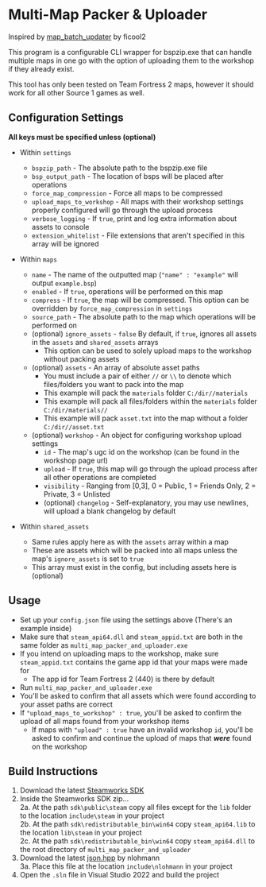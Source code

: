# Multi-Map Packer & Uploader
Inspired by [map_batch_updater](https://github.com/ficool2/map_batch_updater) by ficool2

This program is a configurable CLI wrapper for bspzip.exe that can handle multiple maps in one go with the option of uploading them to the workshop if they already exist. 

This tool has only been tested on Team Fortress 2 maps, however it should work for all other Source 1 games as well. 

## Configuration Settings
**All keys must be specified unless (optional)**
* Within `settings`
  * `bspzip_path` - The absolute path to the bspzip.exe file
  * `bsp_output_path` - The location of bsps will be placed after operations
  * `force_map_compression` - Force all maps to be compressed
  * `upload_maps_to_workshop` - All maps with their workshop settings properly configured will go through the upload process
  * `verbose_logging` - If `true`, print and log extra information about assets to console
  * `extension_whitelist` - File extensions that aren't specified in this array will be ignored

* Within `maps`
  *  `name` - The name of the outputted map (`"name" : "example"` will output `example.bsp`)
  *  `enabled` - If `true`, operations will be performed on this map
  *  `compress` - If `true`, the map will be compressed. This option can be overridden by `force_map_compression` in `settings`
  *  `source_path` - The absolute path to the map which operations will be performed on
  *  (optional) `ignore_assets` - `false` By default, if `true`, ignores all assets in the `assets` and `shared_assets` arrays
     * This option can be used to solely upload maps to the workshop without packing assets
  *  (optional) `assets` - An array of absolute asset paths
     * You must include a pair of either `//` or `\\` to denote which files/folders you want to pack into the map
     * This example will pack the `materials` folder `C:/dir//materials`
     * This example will pack all files/folders within the `materials` folder `C:/dir/materials//`
     * This example will pack `asset.txt` into the map without a folder `C:/dir//asset.txt`
  *  (optional) `workshop`  - An object for configuring workshop upload settings
     * `id` - The map's ugc id on the workshop (can be found in the workshop page url)
     * `upload` - If `true`, this map will go through the upload process after all other operations are completed
     * `visibility` - Ranging from [0,3], 0 = Public, 1 = Friends Only, 2 = Private, 3 = Unlisted
     * (optional) `changelog` - Self-explanatory, you may use newlines, will upload a blank changelog by default

* Within `shared_assets`
  * Same rules apply here as with the `assets` array within a map
  * These are assets which will be packed into all maps unless the map's `ignore_assets` is set to `true`
  * This array must exist in the config, but including assets here is (optional)

## Usage
- Set up your `config.json` file using the settings above (There's an example inside)
- Make sure that `steam_api64.dll` and `steam_appid.txt` are both in the same folder as `multi_map_packer_and_uploader.exe`
- If you intend on uploading maps to the workshop, make sure `steam_appid.txt` contains the game app id that your maps were made for
  * The app id for Team Fortress 2 (440) is there by default
- Run `multi_map_packer_and_uploader.exe`
- You'll be asked to confirm that all assets which were found according to your asset paths are correct
- If `"upload_maps_to_workshop" : true`, you'll be asked to confirm the upload of all maps found from your workshop items
  * If maps with `"upload" : true` have an invalid workshop `id`, you'll be asked to confirm and continue the upload of maps that **_were_** found on the workshop

## Build Instructions
1. Download the latest [Steamworks SDK](https://partner.steamgames.com/downloads/list)
2. Inside the Steamworks SDK zip...<br>
  2a. At the path `sdk\public\steam` copy all files except for the `lib` folder to the location `include\steam` in your project<br>
  2b. At the path `sdk\redistributable_bin\win64` copy `steam_api64.lib` to the location `lib\steam` in your project<br>
  2c. At the path `sdk\redistributable_bin\win64` copy `steam_api64.dll` to the root directory of `multi_map_packer_and_uploader`
3. Download the latest [json.hpp](https://github.com/nlohmann/json/blob/develop/single_include/nlohmann/json.hpp) by nlohmann<br>
  3a. Place this file at the location `include\nlohmann` in your project
4. Open the `.sln` file in Visual Studio 2022 and build the project
